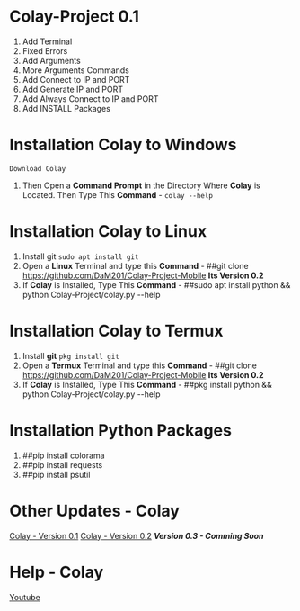 # Colay-Project 0.1

1) Add Terminal
2) Fixed Errors
3) Add Arguments
4) More Arguments Commands
5) Add Connect to IP and PORT
6) Add Generate IP and PORT
7) Add Always Connect to IP and PORT
8) Add INSTALL Packages

# Installation Colay to Windows

`Download Colay`
1) Then Open a **Command Prompt** in the Directory Where **Colay** is Located. Then Type This **Command**  -  `colay --help`

# Installation Colay to Linux

1) Install git `sudo apt install git`
2) Open a **Linux** Terminal and type this **Command**  -  ##git clone https://github.com/DaM201/Colay-Project-Mobile
**Its Version 0.2**
4) If **Colay** is Installed, Type This **Command**  -  ##sudo apt install python && python Colay-Project/colay.py --help

# Installation Colay to Termux

1) Install **git** `pkg install git`
2) Open a **Termux** Terminal and type this **Command**  -  ##git clone https://github.com/DaM201/Colay-Project-Mobile
**Its Version 0.2**
4) If **Colay** is Installed, Type This **Command**  -  ##pkg install python && python Colay-Project/colay.py --help

# Installation Python Packages

1) ##pip install colorama
2) ##pip install requests
3) ##pip install psutil
   
# Other Updates - Colay

[Colay - Version 0.1](https://github.com/DaM201/Colay-Project)
[Colay - Version 0.2](https://github.com/DaM201/Colay-Project0.2)
***Version 0.3 - Comming Soon***

# Help - Colay
[Youtube](https://www.youtube.com/channel/UC8Ao1YisJbPGCNG73EhtDCw)

